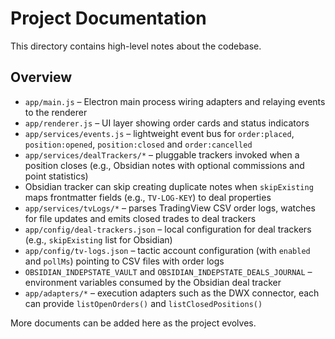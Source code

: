 # Project Documentation

This directory contains high-level notes about the codebase.

## Overview
- `app/main.js` – Electron main process wiring adapters and relaying events to the renderer
- `app/renderer.js` – UI layer showing order cards and status indicators
- `app/services/events.js` – lightweight event bus for `order:placed`, `position:opened`, `position:closed` and `order:cancelled`
- `app/services/dealTrackers/*` – pluggable trackers invoked when a position closes (e.g., Obsidian notes with optional commissions and point statistics)
- Obsidian tracker can skip creating duplicate notes when `skipExisting` maps frontmatter fields (e.g., `TV-LOG-KEY`) to deal properties
- `app/services/tvLogs/*` – parses TradingView CSV order logs, watches for file updates and emits closed trades to deal trackers
- `app/config/deal-trackers.json` – local configuration for deal trackers (e.g., `skipExisting` list for Obsidian)
- `app/config/tv-logs.json` – tactic account configuration (with `enabled` and `pollMs`) pointing to CSV files with order logs
- `OBSIDIAN_INDEPSTATE_VAULT` and `OBSIDIAN_INDEPSTATE_DEALS_JOURNAL` – environment variables consumed by the Obsidian deal tracker
- `app/adapters/*` – execution adapters such as the DWX connector, each can provide `listOpenOrders()` and `listClosedPositions()`

More documents can be added here as the project evolves.
